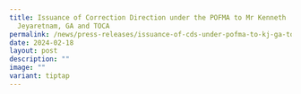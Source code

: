 ```yaml
---
title: Issuance of Correction Direction under the POFMA to Mr Kenneth
  Jeyaretnam, GA and TOCA
permalink: /news/press-releases/issuance-of-cds-under-pofma-to-kj-ga-toca/
date: 2024-02-18
layout: post
description: ""
image: ""
variant: tiptap
---
```

